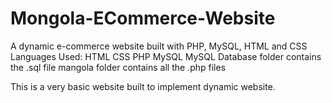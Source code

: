 # Mongola-ECommerce-Website

A dynamic e-commerce website built with PHP, MySQL, HTML and CSS
Languages Used:
HTML
CSS
PHP
MySQL
MySQL Database folder contains the .sql file mangola folder contains all the .php files

This is a very basic website built to implement dynamic website.
